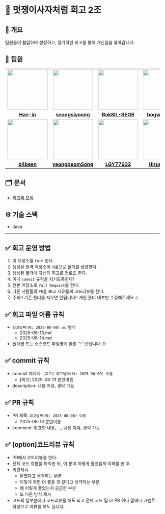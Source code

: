 # 🚀 멋쟁이사자처럼 회고 2조

## 📌 개요

팀원들이 협업하며 성장하고, 정기적인 회고를 통해 개선점을 찾아갑니다.

## 👥 팀원

<table>
    <tr>
        <td align="center"><a href="https://github.com/Hae-in"><img src="https://avatars.githubusercontent.com/Hae-in" width="130px;" height="130px" alt=""></a></td>
        <td align="center"><a href="https://github.com/seongsiyoung"><img src="https://avatars.githubusercontent.com/seongsiyoung" width="130px;" height="130px" alt=""></a></td>
        <td align="center"><a href="https://github.com/BokSIL-SEOB"><img src="https://avatars.githubusercontent.com/BokSIL-SEOB" width="130px;" height="130px" alt=""></a></td>
        <td align="center"><a href="https://github.com/bogwang159"><img src="https://avatars.githubusercontent.com/bogwang159" width="130px;" height="130px" alt=""></a></td>
    </tr>
    <tr>
        <td align="center"><a href="https://github.com/Hae-in"><b>Hae-in</b></a></td>
        <td align="center"><a href="https://https://github.com/seongsiyoung"><b>seongsiyoung</b></a></td>
        <td align="center"><a href="https://github.com/BokSIL-SEOB"><b>BokSIL-SEOB</b></a></td>
        <td align="center"><a href="https://github.com/bogwang159"><b>bogwang159</b></a></td>
    </tr>
    <tr>
        <td align="center"><a href="https://github.com/d4been"><img src="https://avatars.githubusercontent.com/d4been" width="130px;" height="130px" alt=""></a></td>
        <td align="center"><a href="https://github.com/yeongbeomSong"><img src="https://avatars.githubusercontent.com/yeongbeomSong" width="130px;" height="130px" alt=""></a></td>
        <td align="center"><a href="https://github.com/LGY77932"><img src="https://avatars.githubusercontent.com/LGY77932" width="130px;" height="130px" alt=""></a></td>
        <td align="center"><a href="https://github.com/Hirundo537"><img src="https://avatars.githubusercontent.com/Hirundo537" width="130px;" height="130px" alt=""></a></td>
    </tr>
    <tr>
        <td align="center"><a href="https://github.com/d4been-in"><b>d4been</b></a></td>
        <td align="center"><a href="https://https://github.com/yeongbeomSong"><b>yeongbeomSong</b></a></td>
        <td align="center"><a href="https://github.com/LGY77932"><b>LGY77932</b></a></td>
        <td align="center"><a href="https://github.com/Hirundo537"><b>Hirundo537</b></a></td>
    </tr>
</table>

## 🗂️ 문서

- [회고록 모음](./docs/retrospective)

## ⚙️ 기술 스택

- Java

---

## ✅ 회고 운영 방법

1. 이 저장소를 `fork` 한다.
2. 생성된 원격 저장소에 `이름`으로 폴더를 생성한다.
3. 생성된 폴더에 자신의 회고를 업로드 한다.
4. 이때 `commit` 규칙을 지키도록한다!
5. 원본 저장소로 `Pull Request`를 한다.
6. 다른 사람들의 `PR`을 보고 자유롭게 코드리뷰를 한다.
7. 주의!! 기존 폴더를 지우면 안됩니다!! 개인 폴더 내부만 수정해주세요 :)

## ✅ 회고 파일 이름 규칙

- `회고날짜(예: 2025-00-00).md` 형식
    - 2025-08-13.md
    - 2025-08-14.md
- 폴더명 또는 소스코드 파일명에 콜론 ":" 안됩니다 :D

## ✅ commit 규칙

- commit 메세지: `[회고] 회고날짜(예: 2025-00-00) 이름`
    - [회고] 2025-08-13 본인이름
- description: 내용 자유, 생략 가능

## ✅ PR 규칙

- PR 제목: `회고날짜(예: 2025-00-00) 이름`
    - 2025-08-13 본인이름
- comment: 발표한 내용, ..., 내용 자유, 생략 가능

## ✅ (option)코드리뷰 규칙

- PR에서 코드리뷰를 한다.
- 전체 코드 흐름을 파악한 뒤, 이 분이 어떻게 풀었을까 이해를 한 후
- 의견제시
    - 잘했다고 생각하는 부분
    - 이렇게 하면 더 좋을 것 같다고 생각하는 부분
    - 왜 이렇게 풀었는지 궁금한 부분
    - 또 다른 방식 제시
- 코드의 일부분에다 코드리뷰를 해도 되고 전체 코드 밑 or PR 하나 밑에다 코멘트 작성으로 리뷰를 해도 됩니다.

